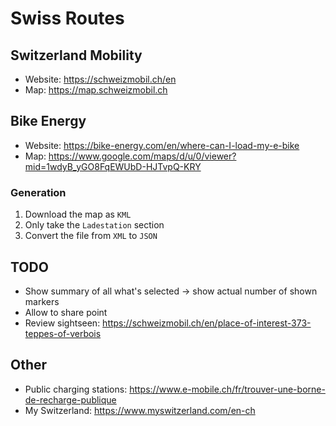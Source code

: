 # Swiss Routes

## Switzerland Mobility
* Website: https://schweizmobil.ch/en
* Map: https://map.schweizmobil.ch

## Bike Energy
* Website: https://bike-energy.com/en/where-can-I-load-my-e-bike
* Map: https://www.google.com/maps/d/u/0/viewer?mid=1wdyB_yGO8FqEWUbD-HJTvpQ-KRY

### Generation
1. Download the map as `KML`
2. Only take the `Ladestation` section
3. Convert the file from `XML` to `JSON`

## TODO
* Show summary of all what's selected -> show actual number of shown markers
* Allow to share point
* Review sightseen: https://schweizmobil.ch/en/place-of-interest-373-teppes-of-verbois

## Other
* Public charging stations: https://www.e-mobile.ch/fr/trouver-une-borne-de-recharge-publique
* My Switzerland: https://www.myswitzerland.com/en-ch
